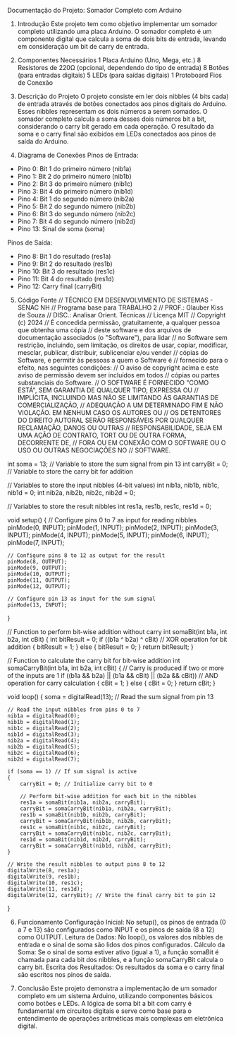 Documentação do Projeto: Somador Completo com Arduino
1. Introdução
Este projeto tem como objetivo implementar um somador completo utilizando uma placa Arduino. O somador completo é um componente digital que calcula a soma de dois bits de entrada, levando em consideração um bit de carry de entrada.

2. Componentes Necessários
1 Placa Arduino (Uno, Mega, etc.)
8 Resistores de 220Ω (opcional, dependendo do tipo de entrada)
8 Botões (para entradas digitais)
5 LEDs (para saídas digitais)
1 Protoboard
Fios de Conexão

3. Descrição do Projeto
O projeto consiste em ler dois nibbles (4 bits cada) de entrada através de botões conectados aos pinos digitais do Arduino. Esses nibbles representam os dois números a serem somados. O somador completo calcula a soma desses dois números bit a bit, considerando o carry bit gerado em cada operação. O resultado da soma e o carry final são exibidos em LEDs conectados aos pinos de saída do Arduino.

4. Diagrama de Conexões
Pinos de Entrada:
- Pino 0: Bit 1 do primeiro número (nib1a)
- Pino 1: Bit 2 do primeiro número (nib1b)
- Pino 2: Bit 3 do primeiro número (nib1c)
- Pino 3: Bit 4 do primeiro número (nib1d)
- Pino 4: Bit 1 do segundo número (nib2a)
- Pino 5: Bit 2 do segundo número (nib2b)
- Pino 6: Bit 3 do segundo número (nib2c)
- Pino 7: Bit 4 do segundo número (nib2d)
- Pino 13: Sinal de soma (soma)

Pinos de Saída:
- Pino 8: Bit 1 do resultado (res1a)
- Pino 9: Bit 2 do resultado (res1b)
- Pino 10: Bit 3 do resultado (res1c)
- Pino 11: Bit 4 do resultado (res1d)
- Pino 12: Carry final (carryBit)

5. Código Fonte
// TÉCNICO EM DESENVOLVIMENTO DE SISTEMAS - SENAC NH
// Programa base para TRABALHO 2
// PROF.: Glauber Kiss de Souza
// DISC.: Analisar Orient. Técnicas
// Licença MIT
// Copyright (c) 2024 
// É concedida permissão, gratuitamente, a qualquer pessoa que obtenha uma cópia
// deste software e dos arquivos de documentação associados (o "Software"), para lidar
// no Software sem restrição, incluindo, sem limitação, os direitos de usar, copiar, modificar, mesclar, publicar, distribuir, sublicenciar e/ou vender
// cópias do Software, e permitir às pessoas a quem o Software é
// fornecido para o efeito, nas seguintes condições:
// O aviso de copyright acima e este aviso de permissão devem ser incluídos em todos
// cópias ou partes substanciais do Software.
// O SOFTWARE É FORNECIDO "COMO ESTÁ", SEM GARANTIA DE QUALQUER TIPO, EXPRESSA OU
// IMPLÍCITA, INCLUINDO MAS NÃO SE LIMITANDO ÀS GARANTIAS DE COMERCIALIZAÇÃO,
// ADEQUAÇÃO A UM DETERMINADO FIM E NÃO VIOLAÇÃO. EM NENHUM CASO OS AUTORES OU
// OS DETENTORES DO DIREITO AUTORAL SERÃO RESPONSÁVEIS POR QUALQUER RECLAMAÇÃO, DANOS OU OUTRAS
// RESPONSABILIDADE, SEJA EM UMA AÇÃO DE CONTRATO, TORT OU DE OUTRA FORMA, DECORRENTE DE,
// FORA OU EM CONEXÃO COM O SOFTWARE OU O USO OU OUTRAS NEGOCIAÇÕES NO
// SOFTWARE.

int soma = 13; // Variable to store the sum signal from pin 13
int carryBit = 0; // Variable to store the carry bit for addition

// Variables to store the input nibbles (4-bit values)
int nib1a, nib1b, nib1c, nib1d = 0;
int nib2a, nib2b, nib2c, nib2d = 0;

// Variables to store the result nibbles
int res1a, res1b, res1c, res1d = 0;

void setup()
{
    // Configure pins 0 to 7 as input for reading nibbles
    pinMode(0, INPUT);
    pinMode(1, INPUT);
    pinMode(2, INPUT);
    pinMode(3, INPUT);
    pinMode(4, INPUT);
    pinMode(5, INPUT);
    pinMode(6, INPUT);
    pinMode(7, INPUT);
    
    // Configure pins 8 to 12 as output for the result
    pinMode(8, OUTPUT);
    pinMode(9, OUTPUT);
    pinMode(10, OUTPUT);
    pinMode(11, OUTPUT);
    pinMode(12, OUTPUT);
    
    // Configure pin 13 as input for the sum signal
    pinMode(13, INPUT);
}

// Function to perform bit-wise addition without carry
int somaBit(int b1a, int b2a, int cBit)
{
    int bitResult = 0;
    if ((b1a ^ b2a) ^ cBit) // XOR operation for bit addition
    {
        bitResult = 1;
    }
    else
    {
        bitResult = 0;
    }
    return bitResult;
}

// Function to calculate the carry bit for bit-wise addition
int somaCarryBit(int b1a, int b2a, int cBit)
{
    // Carry is produced if two or more of the inputs are 1
    if ((b1a && b2a) || (b1a && cBit) || (b2a && cBit)) // AND operation for carry calculation
    {
        cBit = 1;
    }
    else
    {
        cBit = 0;
    }
    return cBit;
}

void loop()
{
    soma = digitalRead(13); // Read the sum signal from pin 13

    // Read the input nibbles from pins 0 to 7
    nib1a = digitalRead(0);
    nib1b = digitalRead(1);
    nib1c = digitalRead(2);
    nib1d = digitalRead(3);
    nib2a = digitalRead(4);
    nib2b = digitalRead(5);
    nib2c = digitalRead(6);
    nib2d = digitalRead(7);
    
    if (soma == 1) // If sum signal is active
    {
        carryBit = 0; // Initialize carry bit to 0

        // Perform bit-wise addition for each bit in the nibbles
        res1a = somaBit(nib1a, nib2a, carryBit);
        carryBit = somaCarryBit(nib1a, nib2a, carryBit);
        res1b = somaBit(nib1b, nib2b, carryBit);
        carryBit = somaCarryBit(nib1b, nib2b, carryBit);
        res1c = somaBit(nib1c, nib2c, carryBit);
        carryBit = somaCarryBit(nib1c, nib2c, carryBit);
        res1d = somaBit(nib1d, nib2d, carryBit);
        carryBit = somaCarryBit(nib1d, nib2d, carryBit);
    }
    
    // Write the result nibbles to output pins 8 to 12
    digitalWrite(8, res1a);
    digitalWrite(9, res1b);
    digitalWrite(10, res1c);
    digitalWrite(11, res1d);
    digitalWrite(12, carryBit); // Write the final carry bit to pin 12
}

6. Funcionamento
Configuração Inicial: No setup(), os pinos de entrada (0 a 7 e 13) são configurados como INPUT e os pinos de saída (8 a 12) como OUTPUT.
Leitura de Dados: No loop(), os valores dos nibbles de entrada e o sinal de soma são lidos dos pinos configurados.
Cálculo da Soma: Se o sinal de soma estiver ativo (igual a 1), a função somaBit é chamada para cada bit dos nibbles, e a função somaCarryBit calcula o carry bit.
Escrita dos Resultados: Os resultados da soma e o carry final são escritos nos pinos de saída.

7. Conclusão
Este projeto demonstra a implementação de um somador completo em um sistema Arduino, utilizando componentes básicos como botões e LEDs. A lógica de soma bit a bit com carry é fundamental em circuitos digitais e serve como base para o entendimento de operações aritméticas mais complexas em eletrônica digital.
